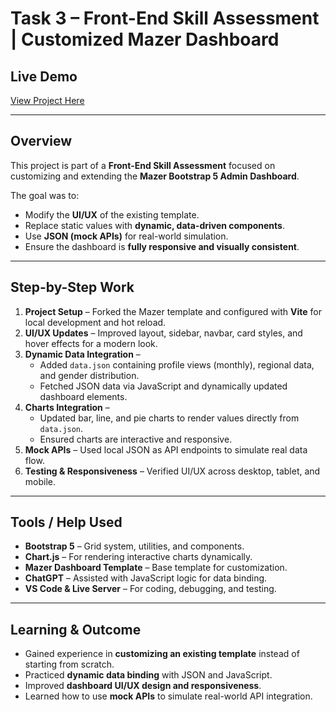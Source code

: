 # Task 3 – Front-End Skill Assessment | Customized Mazer Dashboard

## Live Demo  
[View Project Here](https://pendemshivani.github.io/task3/)

---

## Overview  
This project is part of a **Front-End Skill Assessment** focused on customizing and extending the **Mazer Bootstrap 5 Admin Dashboard**.  

The goal was to:  
- Modify the **UI/UX** of the existing template.  
- Replace static values with **dynamic, data-driven components**.  
- Use **JSON (mock APIs)** for real-world simulation.  
- Ensure the dashboard is **fully responsive and visually consistent**.  

---

## Step-by-Step Work  

1. **Project Setup** – Forked the Mazer template and configured with **Vite** for local development and hot reload.  
2. **UI/UX Updates** – Improved layout, sidebar, navbar, card styles, and hover effects for a modern look.  
3. **Dynamic Data Integration** –  
   - Added `data.json` containing profile views (monthly), regional data, and gender distribution.  
   - Fetched JSON data via JavaScript and dynamically updated dashboard elements.  
4. **Charts Integration** –  
   - Updated bar, line, and pie charts to render values directly from `data.json`.  
   - Ensured charts are interactive and responsive.  
5. **Mock APIs** – Used local JSON as API endpoints to simulate real data flow.  
6. **Testing & Responsiveness** – Verified UI/UX across desktop, tablet, and mobile.  

---

## Tools / Help Used  
- **Bootstrap 5** – Grid system, utilities, and components.  
- **Chart.js** – For rendering interactive charts dynamically.  
- **Mazer Dashboard Template** – Base template for customization.  
- **ChatGPT** – Assisted with JavaScript logic for data binding.  
- **VS Code & Live Server** – For coding, debugging, and testing.  

---

## Learning & Outcome  
- Gained experience in **customizing an existing template** instead of starting from scratch.  
- Practiced **dynamic data binding** with JSON and JavaScript.  
- Improved **dashboard UI/UX design and responsiveness**.  
- Learned how to use **mock APIs** to simulate real-world API integration.  
